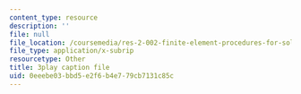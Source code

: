 ```yaml
---
content_type: resource
description: ''
file: null
file_location: /coursemedia/res-2-002-finite-element-procedures-for-solids-and-structures-spring-2010/0eeebe03bbd5e2f6b4e779cb7131c85c_tkU3bM_6YLk.srt
file_type: application/x-subrip
resourcetype: Other
title: 3play caption file
uid: 0eeebe03-bbd5-e2f6-b4e7-79cb7131c85c
---
```

